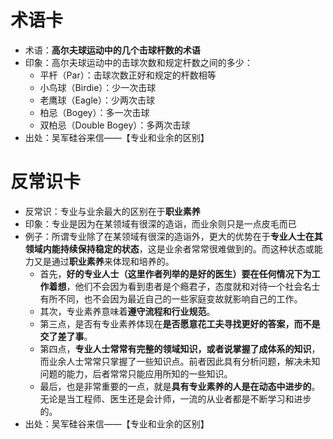 
# 术语卡
- 术语：**高尔夫球运动中的几个击球杆数的术语**
- 印象：高尔夫球运动中的击球次数和规定杆数之间的多少：
	- 平杆（Par）：击球次数正好和规定的杆数相等
	- 小鸟球（Birdie）：少一次击球
	- 老鹰球（Eagle）：少两次击球
	- 柏忌（Bogey）：多一次击球
	- 双柏忌（Double Bogey）：多两次击球
- 出处：吴军硅谷来信——【专业和业余的区别】

# 反常识卡
- 反常识：专业与业余最大的区别在于**职业素养**
- 印象：专业是因为在某领域有很深的造诣，而业余则只是一点皮毛而已
- 例子：所谓专业除了在某领域有很深的造诣外，更大的优势在于**专业人士在其领域内能持续保持稳定的状态**，这是业余者常常很难做到的。而这种状态或能力又是通过**职业素养**来体现和培养的。
	- 首先，**好的专业人士（这里作者列举的是好的医生）要在任何情况下为工作着想**，他们不会因为看到患者是个瘾君子，态度就和对待一个社会名士有所不同，也不会因为最近自己的一些家庭变故就影响自己的工作。
	- 其次，专业素养意味着**遵守流程和行业规范**。
	- 第三点，是否有专业素养体现在**是否愿意花工夫寻找更好的答案，而不是交了差了事**。
	- 第四点，**专业人士常常有完整的领域知识，或者说掌握了成体系的知识**，而业余人士常常只掌握了一些知识点。前者因此具有分析问题，解决未知问题的能力，后者常常只能应用所知的一些知识。
	- 最后，也是非常重要的一点，就是**具有专业素养的人是在动态中进步的**。无论是当工程师、医生还是会计师，一流的从业者都是不断学习和进步的。
- 出处：吴军硅谷来信——【专业和业余的区别】